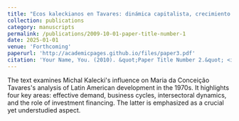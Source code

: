 ```yaml
---
title: "Ecos kaleckianos en Tavares: dinámica capitalista, crecimiento desequilibrado y financiamiento en la periferia"
collection: publications
category: manuscripts
permalink: /publications/2009-10-01-paper-title-number-1
date: 2025-01-01
venue: 'Forthcoming'
paperurl: 'http://academicpages.github.io/files/paper3.pdf'
citation: 'Your Name, You. (2010). &quot;Paper Title Number 2.&quot; <i>Journal 1</i>. 1(2).'
---
```


The text examines Michal Kalecki's influence on Maria da Conceição Tavares's analysis of Latin American development in the 1970s. It highlights four key areas: effective demand, business cycles, intersectoral dynamics, and the role of investment financing. The latter is emphasized as a crucial yet understudied aspect.